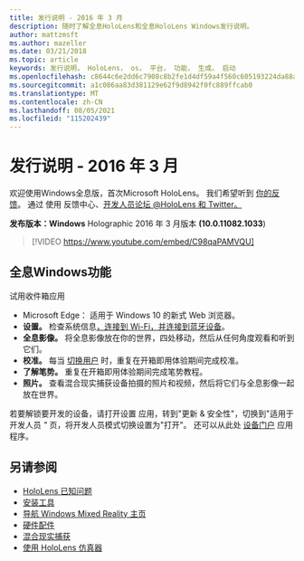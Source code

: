 ```yaml
---
title: 发行说明 - 2016 年 3 月
description: 随时了解全息HoloLens和全息HoloLens Windows发行说明。
author: mattzmsft
ms.author: mazeller
ms.date: 03/21/2018
ms.topic: article
keywords: 发行说明， HoloLens， os， 平台， 功能， 生成， 启动
ms.openlocfilehash: c8644c6e2dd6c7908c8b2fe1d4df59a4f560c605193224da88a6d79d2b58f49d
ms.sourcegitcommit: a1c086aa83d381129e62f9d8942f0fc889ffcab0
ms.translationtype: MT
ms.contentlocale: zh-CN
ms.lasthandoff: 08/05/2021
ms.locfileid: "115202439"
---
```

# <a name="release-notes---march-2016"></a>发行说明 - 2016 年 3 月

欢迎使用Windows全息版，首次Microsoft HoloLens。 我们希望听到 [你的反馈](/windows/mixed-reality/give-us-feedback)。 通过 使用 反馈中心、[开发人员论坛](https://forums.hololens.com)[ @HoloLens 和 Twitter。 ](https://twitter.com/hololens)

**发布版本：Windows** Holographic 2016 年 3 月版本 **(10.0.11082.1033**) 

>[!VIDEO https://www.youtube.com/embed/C98qaPAMVQU]

## <a name="whats-in-windows-holographic"></a>全息Windows功能

试用收件箱应用
* Microsoft Edge： 适用于 Windows 10 的新式 Web 浏览器。
* **设置。** 检查系统信息[，连接到 Wi-Fi，](/windows/mixed-reality/connecting-to-wi-fi-on-hololens)[并连接到蓝牙设备](/windows/mixed-reality/discover/hardware-accessories)。
* **全息影像。** 将全息影像放在你的世界，四处移动，然后从任何角度观看和听到它们。
* **校准。** 每当 [切换用户](/windows/mixed-reality/calibration) 时，重复在开箱即用体验期间完成校准。
* **了解笔势。** 重复在开箱即用体验期间完成笔势教程。
* **照片。** 查看混合现实捕获设备拍摄的照片和视频，然后将它们与全息影像一起放在世界。

若要解锁要开发的设备，请打开设置 应用，转到"更新 & 安全性"，切换到"适用于开发人员 *"* 页，将开发人员模式切换设置为"打开"。  还可以从此处 [设备门户](/windows/mixed-reality/develop/platform-capabilities-and-apis/using-the-windows-device-portal) 应用程序。

## <a name="see-also"></a>另请参阅
* [HoloLens 已知问题](/windows/mixed-reality/hololens-known-issues)
* [安装工具](/windows/mixed-reality/develop/install-the-tools)
* [导航 Windows Mixed Reality 主页](/windows/mixed-reality/discover/navigating-the-windows-mixed-reality-home)
* [硬件配件](/windows/mixed-reality/discover/hardware-accessories)
* [混合现实捕获](/windows/mixed-reality/mixed-reality-capture)
* [使用 HoloLens 仿真器](/windows/mixed-reality/develop/platform-capabilities-and-apis/using-the-hololens-emulator)